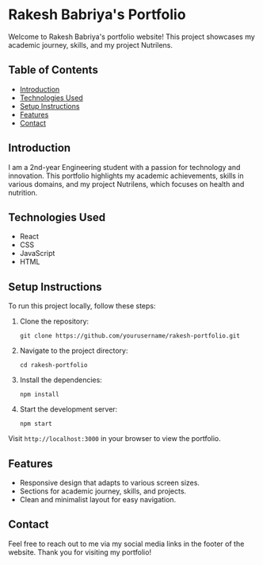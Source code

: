 # Rakesh Babriya's Portfolio

Welcome to Rakesh Babriya's portfolio website! This project showcases my academic journey, skills, and my project Nutrilens. 

## Table of Contents

- [Introduction](#introduction)
- [Technologies Used](#technologies-used)
- [Setup Instructions](#setup-instructions)
- [Features](#features)
- [Contact](#contact)

## Introduction

I am a 2nd-year Engineering student with a passion for technology and innovation. This portfolio highlights my academic achievements, skills in various domains, and my project Nutrilens, which focuses on health and nutrition.

## Technologies Used

- React
- CSS
- JavaScript
- HTML

## Setup Instructions

To run this project locally, follow these steps:

1. Clone the repository:
   ```
   git clone https://github.com/yourusername/rakesh-portfolio.git
   ```
2. Navigate to the project directory:
   ```
   cd rakesh-portfolio
   ```
3. Install the dependencies:
   ```
   npm install
   ```
4. Start the development server:
   ```
   npm start
   ```

Visit `http://localhost:3000` in your browser to view the portfolio.

## Features

- Responsive design that adapts to various screen sizes.
- Sections for academic journey, skills, and projects.
- Clean and minimalist layout for easy navigation.

## Contact

Feel free to reach out to me via my social media links in the footer of the website. Thank you for visiting my portfolio!